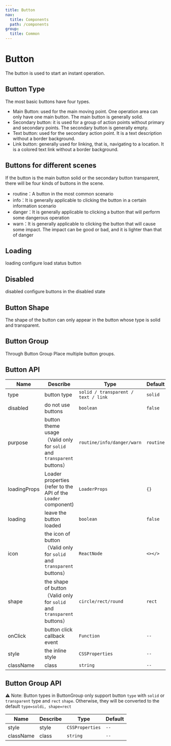 ```yaml
---
title: Button
nav:
  title: Components
  path: /components
group:
  title: Common
---
```


# Button

The button is used to start an instant operation.

## Button Type
The most basic buttons have four types.
* Main Button: used for the main moving point. One operation area can only have one main button. The main button is generally solid.
* Secondary button: it is used for a group of action points without primary and secondary points. The secondary button is generally empty.
* Text button: used for the secondary action point. It is a text description without a border background.
* Link button: generally used for linking, that is, navigating to a location. It is a colored text link without a border background.
  <code src="./demo/type.tsx"></code>

## Buttons for different scenes
If the button is the main button solid or the secondary button transparent, there will be four kinds of buttons in the scene.
* routine：A button in the most common scenario
* info：It is generally applicable to clicking the button in a certain information scenario
* danger：It is generally applicable to clicking a button that will perform some dangerous operation
* warn：It is generally applicable to clicking the button that will cause some impact. The impact can be good or bad, and it is lighter than that of danger
  <code src="./demo/purpose.tsx"></code>

## Loading

loading configure load status button

<code src="./demo/loading.tsx"></code>

## Disabled

disabled configure buttons in the disabled state

<code src="./demo/disabled.tsx"></code>

## Button Shape

The shape of the button can only appear in the button whose type is solid and transparent.

<code src="./demo/shape.tsx"></code>

## Button Group

Through Button Group Place multiple button groups.

<code src="./demo/group.tsx"></code>

## Button API

| Name        | Describe      | Type                                       | Default   |
| ----------- | ---------------- | ------------------------------------------ | --------- |
| type        | button type         | `solid / transparent / text / link`         | `solid` |
| disabled    | do not use buttons        | `boolean`                                  | `false`   |
| purpose      | button theme usage（Valid only for `solid` and `transparent` buttons）   | `routine/info/danger/warn`                   | `routine`   |
| loadingProps| Loader properties (refer to the API of the `Loader` component) | `LoaderProps` | `{}`   |
| loading     | leave the button loaded         | `boolean`                                  | `false`   |
| icon        | the icon of button（Valid only for `solid` and `transparent` buttons）         | `ReactNode`                                | `<></>`   |
| shape        | the shape of button（Valid only for `solid` and `transparent` buttons）         | `circle/rect/round`                                | `rect`   |
| onClick | button click callback event | `Function`                                 | `--`      |
| style | the inline style | `CSSProperties`                                         | `--`      |
| className | class | `string`                                         | `--`      |



## Button Group API

⚠ Note: Button types in ButtonGroup only support button `type` with `solid` or `transparent` type and `rect` `shape`. Otherwise, they will be converted to the default `type=soldi, shape=rect`

| Name      | Describe | Type            | Default |
| --------- | ----------- | --------------- | ------- |
| style     | style  | `CSSProperties` | `--`    |
| className | class        | `string`        | `--`    |
